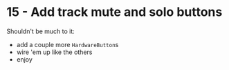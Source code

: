 # 15 - Add track mute and solo buttons

Shouldn't be much to it:
- add a couple more `HardwareButton`s
- wire 'em up like the others
- enjoy